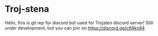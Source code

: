 # Troj-stena

Hello, this is git rep for discord bot used for Trojsten discord server! Still under development, but you can join on https://discord.gg/c68kv84

